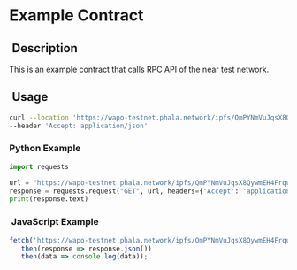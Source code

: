 # Example Contract

##  Description

This is an example contract that calls RPC API of the near test network.

##  Usage

```bash
curl --location 'https://wapo-testnet.phala.network/ipfs/QmPYNmVuJqsX8QywmEH4Frquq4YXAAH29BKFyzaCUAuJnq?contractName=zimbirti.testnet&methodName=get_greeting&args=' \
--header 'Accept: application/json'
```

### Python Example

```python
import requests

url = "https://wapo-testnet.phala.network/ipfs/QmPYNmVuJqsX8QywmEH4Frquq4YXAAH29BKFyzaCUAuJnq?contractName=zimbirti.testnet&methodName=get_greeting&args="
response = requests.request("GET", url, headers={'Accept': 'application/json'})
print(response.text)
```

###  JavaScript Example

```javascript
fetch('https://wapo-testnet.phala.network/ipfs/QmPYNmVuJqsX8QywmEH4Frquq4YXAAH29BKFyzaCUAuJnq?contractName=zimbirti.testnet&methodName=get_greeting&args=')
  .then(response => response.json())
  .then(data => console.log(data));
```

